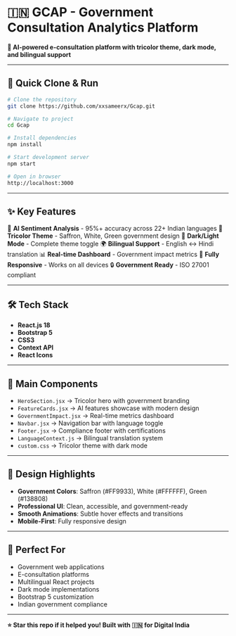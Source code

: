 # 🇮🇳 GCAP - Government Consultation Analytics Platform

**🚀 AI-powered e-consultation platform with tricolor theme, dark mode, and bilingual support**

---

## 🎯 Quick Clone & Run

```bash
# Clone the repository
git clone https://github.com/xxsameerx/Gcap.git

# Navigate to project
cd Gcap

# Install dependencies
npm install

# Start development server
npm start

# Open in browser
http://localhost:3000
```

---

## ✨ Key Features

🤖 **AI Sentiment Analysis** - 95%+ accuracy across 22+ Indian languages
🎨 **Tricolor Theme** - Saffron, White, Green government design
🌙 **Dark/Light Mode** - Complete theme toggle
🌍 **Bilingual Support** - English ↔ Hindi translation
📊 **Real-time Dashboard** - Government impact metrics
📱 **Fully Responsive** - Works on all devices
🔒 **Government Ready** - ISO 27001 compliant

---

## 🛠️ Tech Stack

* **React.js 18**
* **Bootstrap 5**
* **CSS3**
* **Context API**
* **React Icons**

---

## 📁 Main Components

* `HeroSection.jsx` → Tricolor hero with government branding
* `FeatureCards.jsx` → AI features showcase with modern design
* `GovernmentImpact.jsx` → Real-time metrics dashboard
* `Navbar.jsx` → Navigation bar with language toggle
* `Footer.jsx` → Compliance footer with certifications
* `LanguageContext.js` → Bilingual translation system
* `custom.css` → Tricolor theme with dark mode

---

## 🎨 Design Highlights

* **Government Colors**: Saffron (#FF9933), White (#FFFFFF), Green (#138808)
* **Professional UI**: Clean, accessible, and government-ready
* **Smooth Animations**: Subtle hover effects and transitions
* **Mobile-First**: Fully responsive design

---

## 🌟 Perfect For

* Government web applications
* E-consultation platforms
* Multilingual React projects
* Dark mode implementations
* Bootstrap 5 customization
* Indian government compliance

---

**⭐ Star this repo if it helped you! Built with 🇮🇳 for Digital India**

